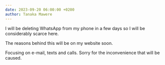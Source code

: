 ```yaml
---
date: 2023-09-20 06:00:00 +0200
author: Tanaka Mawere
---
```


I will be deleting WhatsApp from my phone in a few days so I will be considerably scarce here. 

The reasons behind this will be on my website soon.

Focusing on e-mail, texts and calls. Sorry for the inconvenience that will be caused.